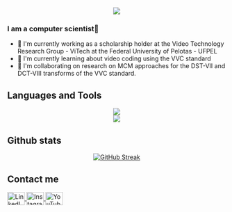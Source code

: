 <h1 align="center">
  <img src = "https://readme-typing-svg.demolab.com?font=Fira+Code&weight=600&size=24&pause=1000&color=FF0000&center=true&vCenter=true&random=false&width=435&lines=Hello+there%2C+I'm+Franklin" />
</h1>

### I am a computer scientist👋

- 🔭 I'm currently working as a scholarship holder at the Video Technology Research Group - ViTech at the Federal University of Pelotas - UFPEL
- 🌱 I'm currently learning about video coding using the VVC standard
- 👯 I'm collaborating on research on MCM approaches for the DST-VII and DCT-VIII transforms of the VVC standard.

## Languages and Tools
<div align="center">
    <img src="https://skillicons.dev/icons?i=bash,javascript,angular,nodejs,anaconda,html,css,wordpress" /><br>
    <img src="https://skillicons.dev/icons?i=cmake,c,cs,java,python,mysql,postgres,git,github" /><br>
</div>

## Github stats
<div align=center>
    <a href="https://git.io/streak-stats"><img src="https://streak-stats.demolab.com?user=Frankl1sales&theme=buefy-dark&hide_border=true&exclude_days=Sun%2CSat" alt="GitHub Streak" /></a>
</div>

## Contact me
<p align="left">
  <a href="https://www.linkedin.com/in/franklin-oliveira12/" target="blank">
    <img align="center" src="https://raw.githubusercontent.com/rahuldkjain/github-profile-readme-generator/master/src/images/icons/Social/linked-in-alt.svg" alt="LinkedIn" height="30" width="40" />
  </a>
  <a href="https://www.instagram.com/frankl_sales/" target="blank">
    <img align="center" src="https://raw.githubusercontent.com/rahuldkjain/github-profile-readme-generator/master/src/images/icons/Social/instagram.svg" alt="Instagram" height="30" width="40" />
  </a>
  <a href="https://www.youtube.com/@franklinsalesdeoliveira472" target="blank">
    <img align="center" src="https://raw.githubusercontent.com/rahuldkjain/github-profile-readme-generator/master/src/images/icons/Social/youtube.svg" alt="YouTube" height="30" width="40" />
  </a>
</p>

